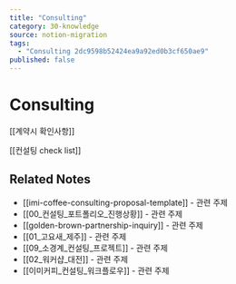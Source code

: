```yaml
---
title: "Consulting"
category: 30-knowledge
source: notion-migration
tags:
  - "Consulting 2dc9598b52424ea9a92ed0b3cf650ae9"
published: false
---
```


# Consulting

[[계약시 확인사항]]

[[컨설팅 check list]]

## Related Notes
- [[imi-coffee-consulting-proposal-template]] - 관련 주제
- [[00_컨설팅_포트폴리오_진행상황]] - 관련 주제
- [[golden-brown-partnership-inquiry]] - 관련 주제
- [[01_고요새_제주]] - 관련 주제
- [[09_소경계_컨설팅_프로젝트]] - 관련 주제
- [[02_워커샵_대전]] - 관련 주제
- [[이미커피_컨설팅_워크플로우]] - 관련 주제
